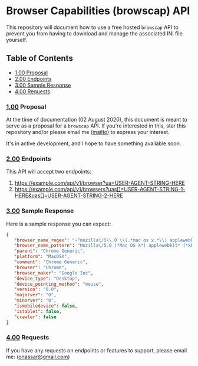 # Browser Capabilities (browscap) API
This repository will document how to use a free hosted `browscap` API to prevent you from having to download and manage the associated INI file yourself.

## Table of Contents
  - [1.00 Proposal](#1.00)
  - [2.00 Endpoints](#2.00)
  - [3.00 Sample Response](#3.00)
  - [4.00 Requests](#4.00)

<a name="1.00"></a>
### [1.00](#1.00) **Proposal**
At the time of documentation (02 August 2020), this document is meant to serve as a proposal for a `browscap` API. If you're interested in this, star this repository and/or please email me ([mailto](mailto:onassar@gmail.com)) to express your interest.

It's in active development, and I hope to have something available soon.


</a><a name="2.00"></a>
### [2.00](#2.00) **Endpoints**
This API will accept two endpoints:

1. https://example.com/api/v1/browser?ua=USER-AGENT-STRING-HERE
2. https://example.com/api/v1/browsers?uas[]=USER-AGENT-STRING-1-HERE&uas[]=USER-AGENT-STRING-2-HERE


</a><a name="3.00"></a>
### [3.00](#3.00) Sample Response
Here is a sample response you can expect:

``` json
{
   "browser_name_regex": "~^mozilla\/5\\.0 \\(.*mac os x.*\\) applewebkit.* \\(.*khtml.*like.*gecko.*\\) .*chrome\/.* safari\/.*$~",
   "browser_name_pattern": "Mozilla\/5.0 (*Mac OS X*) applewebkit* (*khtml*like*gecko*) *Chrome\/* Safari\/*",
   "parent": "Chrome Generic",
   "platform": "MacOSX",
   "comment": "Chrome Generic",
   "browser": "Chrome",
   "browser_maker": "Google Inc",
   "device_type": "Desktop",
   "device_pointing_method": "mouse",
   "version": "0.0",
   "majorver": "0",
   "minorver": "0",
   "ismobiledevice": false,
   "istablet": false,
   "crawler": false
}
```


<a name="4.00"></a>
### [4.00](#4.00) Requests
If you have any requests on endpoints or features to support, please email me:
([onassar@gmail.com](onassar@gmail.com))
